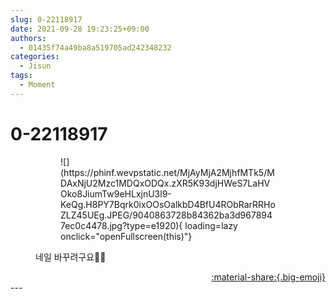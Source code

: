```yaml
---
slug: 0-22118917
date: 2021-09-28 19:23:25+09:00
authors:
  - 01435f74a49ba8a519705ad242348232
categories:
  - Jisun
tags:
  - Moment
---
```


# 0-22118917

<div class="post-container" markdown="1">
<div class="content-container md-sidebar__scrollwrap" markdown="1">


<figure markdown="1">
<figure markdown="1">
![](https://phinf.wevpstatic.net/MjAyMjA2MjhfMTk5/MDAxNjU2Mzc1MDQxODQx.zXR5K93djHWeS7LaHVOko8JiumTw9eHLxjnU3l9-KeQg.H8PY7Bqrk0ixOOsOalkbD4BfU4RObRarRRHoZLZ45UEg.JPEG/9040863728b84362ba3d9678947ec0c4478.jpg?type=e1920){ loading=lazy onclick="openFullscreen(this)"}
</figure>
<figcaption>네일 바꾸려구요💅🏻</figcaption>
</figure>


</div>
</div>

<div style="text-align: right;" markdown="1">
<a href="https://weverse.io/fromis9/moment/01435f74a49ba8a519705ad242348232/post/0-22118917" style="text-align: right;">:material-share:{.big-emoji}</a>
</div>
---
